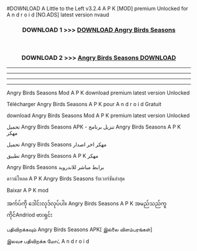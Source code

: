 #DOWNLOAD A Little to the Left v3.2.4 A P K [MOD] premium Unlocked for A n d r o i d [NO.ADS] latest version nvaud 



<div align="center">

<h3>DOWNLOAD 1 >>> <a href="https://downloadmod1.web.app/?judul=Angry Birds Seasons ">DOWNLOAD Angry Birds Seasons </a></h3><br>

<h3>DOWNLOAD 2 >>> <a href="https://downloadmod1.web.app/?judul=Angry Birds Seasons ">Angry Birds Seasons  DOWNLOAD </a></h3>

</div>


----------------------------------------------------------

----------------------------------------------------------

----------------------------------------------------------

----------------------------------------------------------


Angry Birds Seasons  Mod A P K download premium latest version Unlocked

Télécharger Angry Birds Seasons  A P K pour A n d r o i d Gratuit

download Angry Birds Seasons  Mod A P K premium latest version Unlocked

تحميل Angry Birds Seasons  APK - تنزيل برنامج Angry Birds Seasons  A P K مهكر

تحميل Angry Birds Seasons  مهكر اخر اصدار

تطبيق Angry Birds Seasons  A P K مهكر

Angry Birds Seasons  برابط مباشر للاندرويد

ดาวน์โหลด A P K Angry Birds Seasons  รับเวอร์ชันล่าสุด

Baixar A P K mod

အက်ပ်ကို ဒေါင်းလုဒ်လုပ်ပါ။ Angry Birds Seasons  A P K အမည်သည်ကူကိုင်Andriod ဗားရှင်း

பதிவிறக்கவும் Angry Birds Seasons  APK[ இல்லை விளம்பரங்கள்] 
 
இலவச பதிவிறக்க மோட் A n d r o i d



